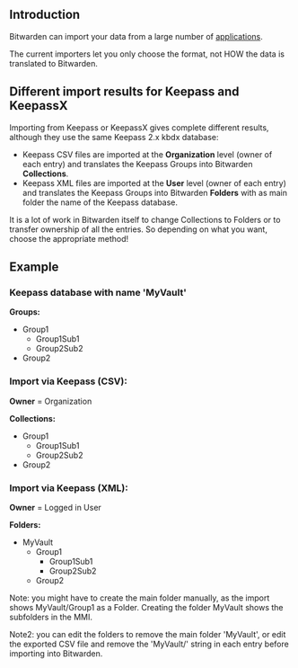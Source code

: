 ## Introduction
Bitwarden can import your data from a large number of [applications](https://help.bitwarden.com/article/import-data/).

The current importers let you only choose the format, not HOW the data is translated to Bitwarden.

## Different import results for Keepass and KeepassX
Importing from Keepass or KeepassX gives complete different results, although they use the same Keepass 2.x kbdx database:
* Keepass CSV files are imported at the **Organization** level (owner of each entry) and translates the Keepass Groups into Bitwarden **Collections**.
* Keepass XML files are imported at the **User** level (owner of each entry) and translates the Keepass Groups into Bitwarden **Folders** with as main folder the name of the Keepass database.

It is a lot of work in Bitwarden itself to change Collections to Folders or to transfer ownership of all the entries.
So depending on what you want, choose the appropriate method!

## Example
### Keepass database with name 'MyVault'

**Groups:**
* Group1
  *   Group1Sub1
  *   Group2Sub2
* Group2

### Import via Keepass (CSV):

**Owner** = Organization

**Collections:**
* Group1
  *   Group1Sub1
  *   Group2Sub2
* Group2

### Import via Keepass (XML):
**Owner** = Logged in User

**Folders:**
* MyVault
  * Group1
    * Group1Sub1
    * Group2Sub2
  * Group2

Note: you might have to create the main folder manually, as the import shows MyVault/Group1 as a Folder. Creating the folder MyVault shows the subfolders in the MMI.

Note2: you can edit the folders to remove the main folder 'MyVault', or edit the exported CSV file and remove the 'MyVault/' string in each entry before importing into Bitwarden.